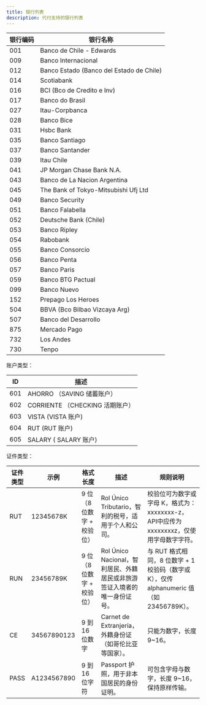 ```yaml
---
title: 银行列表
description: 代付支持的银行列表
---
```


| 银行编码 | 银行名称                                     |
|------|------------------------------------------|
| 001  | Banco de Chile - Edwards                 |
| 009  | Banco Internacional                      |
| 012  | Banco Estado (Banco del Estado de Chile) |
| 014  | Scotiabank                               |
| 016  | BCI (Bco de Credito e Inv)               |
| 017  | Banco do Brasil                          |
| 027  | Itau-Corpbanca                           |
| 028  | Banco Bice                               |
| 031  | Hsbc Bank                                |
| 035  | Banco Santiago                           |
| 037  | Banco Santander                          |
| 039  | Itau Chile                               |
| 041  | JP Morgan Chase Bank N.A.                |
| 043  | Banco de La Nacion Argentina             |
| 045  | The Bank of Tokyo-Mitsubishi Ufj Ltd     |
| 049  | Banco Security                           |
| 051  | Banco Falabella                          |
| 052  | Deutsche Bank (Chile)                    |
| 053  | Banco Ripley                             |
| 054  | Rabobank                                 |
| 055  | Banco Consorcio                          |
| 056  | Banco Penta                              |
| 057  | Banco Paris                              |
| 059  | Banco BTG Pactual                        |
| 099  | Banco Nuevo                              |
| 152  | Prepago Los Heroes                       |
| 504  | BBVA (Bco Bilbao Vizcaya Arg)            |
| 507  | Banco del Desarrollo                     |
| 875  | Mercado Pago                             |
| 732  | Los Andes                                |
| 730  | Tenpo                                    |


账户类型：

| ID  | 描述                        |
|-----|---------------------------|
| 601 | AHORRO （SAVING 储蓄账户）      |
| 602 | CORRIENTE （CHECKING 活期账户） |
| 603 | VISTA  (VISTA 账户)         |
| 604 | RUT  (RUT 账户)             |
| 605 | SALARY  ( SALARY 账户)      |


证件类型：

| 证件类型 | 示例         | 格式长度        | 描述                                                         | 规则说明                                                                 |
|----------|--------------|-----------------|--------------------------------------------------------------|--------------------------------------------------------------------------|
| RUT      | 12345678K    | 9 位（8 位数字 + 校验位） | Rol Único Tributario，智利的税号，适用于个人和公司。                | 校验位可为数字或字母 K，格式为：xxxxxxxx-z，API中应传为 xxxxxxxxz，仅使用字母数字字符。 |
| RUN      | 23456789K    | 9 位（8 位数字 + 校验位） | Rol Único Nacional，智利居民、外籍居民或非旅游签证入境者的唯一身份证号。 | 与 RUT 格式相同，8 位数字 + 1 校验码（数字或 K），仅传 alphanumeric 值（如 23456789K）。 |
| CE       | 34567890123  | 9 到 16 位数字   | Carnet de Extranjería，外籍身份证（如哥伦比亚等国家）。              | 只能为数字，长度 9~16。                                                  |
| PASS     | A1234567890  | 9 到 16 位字符   | Passport 护照，用于非本国居民的身份证明。                          | 可包含字母与数字，长度 9~16，保持原样传输。                              |


